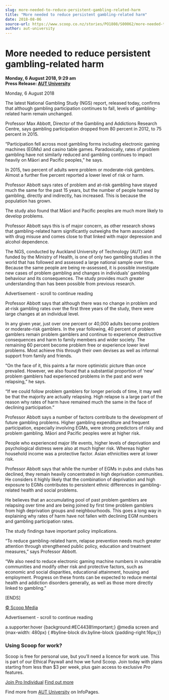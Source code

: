 ```yaml
---
slug: more-needed-to-reduce-persistent-gambling-related-harm
title: "More needed to reduce persistent gambling-related harm"
date: 2018-08-06
source-url: https://www.scoop.co.nz/stories/PO1808/S00062/more-needed-to-reduce-persistent-gambling-related-harm.htm
author: aut-university
---
```

More needed to reduce persistent gambling-related harm
======================================================

**Monday, 6 August 2018, 9:29 am**  
**Press Release: [AUT University](https://info.scoop.co.nz/AUT_University)**

  
Monday, 6 August 2018

The latest National Gambling Study (NGS) report, released today, confirms that although gambling participation continues to fall, levels of gambling-related harm remain unchanged.

Professor Max Abbott, Director of the Gambling and Addictions Research Centre, says gambling participation dropped from 80 percent in 2012, to 75 percent in 2015.

“Participation fell across most gambling forms including electronic gaming machines (EGMs) and casino table games. Paradoxically, rates of problem gambling have not similarly reduced and gambling continues to impact heavily on Māori and Pacific peoples,” he says.

In 2015, two percent of adults were problem or moderate-risk gamblers. Almost a further five percent reported a lower level of risk or harm.

Professor Abbott says rates of problem and at-risk gambling have stayed much the same for the past 15 years, but the number of people harmed by gambling, directly and indirectly, has increased. This is because the population has grown.

The study also found that Māori and Pacific peoples are much more likely to develop problems.

Professor Abbott says this is of major concern, as other research shows that gambling-related harm significantly outweighs the harm associated with drug misuse and comes close to that linked with major depression and alcohol dependence.

The NGS, conducted by Auckland University of Technology (AUT) and funded by the Ministry of Health, is one of only two gambling studies in the world that has followed and assessed a large national sample over time. Because the same people are being re-assessed, it is possible investigate new cases of problem gambling and changes in individuals’ gambling behaviour and its consequences. The study provides much greater understanding than has been possible from previous research.

Advertisement - scroll to continue reading





Professor Abbott says that although there was no change in problem and at-risk gambling rates over the first three years of the study, there were large changes at an individual level.

In any given year, just over one percent or 40,000 adults become problem or moderate-risk gamblers. In the year following, 40 percent of problem gamblers remain problem gamblers and continue to experience destructive consequences and harm to family members and wider society. The remaining 60 percent become problem free or experience lower level problems. Most achieve this through their own devises as well as informal support from family and friends.

“On the face of it, this paints a far more optimistic picture than once prevailed. However, we also found that a substantial proportion of ‘new’ problem gamblers had experienced problems in the past and were relapsing,” he says.

“If we could follow problem gamblers for longer periods of time, it may well be that the majority are actually relapsing. High relapse is a large part of the reason why rates of harm have remained much the same in the face of declining participation.”

Professor Abbott says a number of factors contribute to the development of future gambling problems. Higher gambling expenditure and frequent participation, especially involving EGMs, were strong predictors of risky and problem gambling. Māori and Pacific peoples were at higher risk.

People who experienced major life events, higher levels of deprivation and psychological distress were also at much higher risk. Whereas higher household income was a protective factor. Asian ethnicities were at lower risk.

Professor Abbott says that while the number of EGMs in pubs and clubs has declined, they remain heavily concentrated in high deprivation communities. He considers it highly likely that the combination of deprivation and high exposure to EGMs contributes to persistent ethnic differences in gambling-related health and social problems.

He believes that an accumulating pool of past problem gamblers are relapsing over time and are being joined by first time problem gamblers from high deprivation groups and neighbourhoods. This goes a long way in explaining why rates of harm have not fallen with declining EGM numbers and gambling participation rates.

The study findings have important policy implications.

“To reduce gambling-related harm, relapse prevention needs much greater attention through strengthened public policy, education and treatment measures,” says Professor Abbott.

“We also need to reduce electronic gaming machine numbers in vulnerable communities and modify other risk and protective factors, such as economic and social disparities, educational attainment, housing and employment. Progress on these fronts can be expected to reduce mental health and addiction disorders generally, as well as those more directly linked to gambling.”

\[ENDS\]

[© Scoop Media](http://www.scoop.co.nz/about/terms.html)  

Advertisement - scroll to continue reading



a.supporter:hover {background:#EC4438!important;} @media screen and (max-width: 480px) { #byline-block div.byline-block {padding-right:16px;}}

### Using Scoop for work?

Scoop is free for personal use, but you’ll need a licence for work use. This is part of our Ethical Paywall and how we fund Scoop. Join today with plans starting from less than $3 per week, plus gain access to exclusive _Pro_ features.  
  
[Join Pro Individual](https://pro.scoop.co.nz/Individual/?from=ProIn24) [Find out more](https://pro.scoop.co.nz/using-scoop-for-work/?from=ProIn24)

Find more from [AUT University](https://info.scoop.co.nz/AUT_University) on InfoPages.